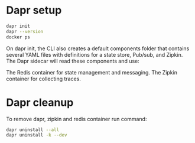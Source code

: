 # Dapr setup

```bash
dapr init
dapr --version
docker ps
```
On dapr init, the CLI also creates a default components folder that contains several YAML files with definitions for a state store, Pub/sub, and Zipkin. The Dapr sidecar will read these components and use:

The Redis container for state management and messaging.
The Zipkin container for collecting traces.

# Dapr cleanup
To remove dapr, zipkin and redis container run command:
```sh
dapr uninstall --all
dapr uninstall -k --dev
```
